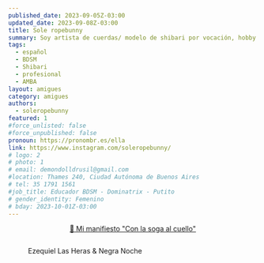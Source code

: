 ```yaml
---
published_date: 2023-09-05Z-03:00
updated_date: 2023-09-08Z-03:00
title: Sole ropebunny
summary: Soy artista de cuerdas/ modelo de shibari por vocación, hobby e identidad. Me interesa que las personas sin recursos económicos puedan tener acceso a la información!
tags:
  - español
  - BDSM
  - Shibari
  - profesional
  - AMBA
layout: amigues
category: amigues
authors:
  - soleropebunny
featured: 1
#force_unlisted: false
#force_unpublished: false
pronoun: https://pronombr.es/ella
link: https://www.instagram.com/soleropebunny/
# logo: 2
# photo: 1
# email: demondolldrusil@gmail.com
#location: Thames 240, Ciudad Autónoma de Buenos Aires
# tel: 35 1791 1561
#job_title: Educador BDSM - Dominatrix - Putito
# gender_identity: Femenino
# bday: 2023-10-01Z-03:00
---
```


<script>
  import foto from './media/soleropebunny/5.jpg'
</script>

<a href="/con-la-soga-al-cuello" style="text-align: center; margin-bottom: 2em; display: block; font-size: var(--step-1);">🔗 Mi manifiesto "Con la soga al cuello" </a>

<figure>
<img src={foto} alt="">
<figcaption>Ezequiel Las Heras & Negra Noche</figcaption>
</figure>

